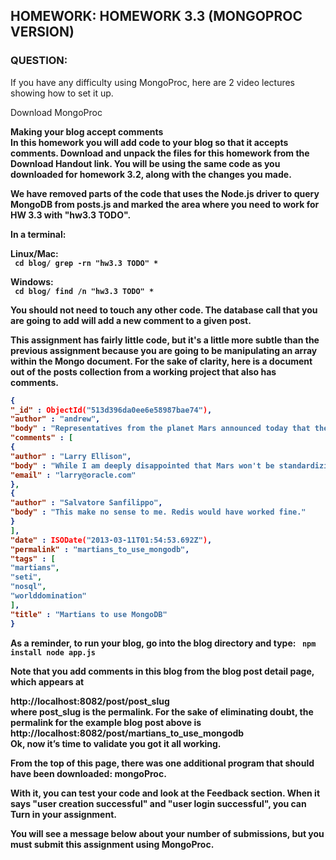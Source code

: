 <h2>HOMEWORK: HOMEWORK 3.3 (MONGOPROC VERSION)</h2>

<h3>QUESTION: </h3>

If you have any difficulty using MongoProc, here are 2 video lectures showing how to set it up.

Download MongoProc

<b>Making your blog accept comments<b> <br>
In this homework you will add code to your blog so that it accepts comments. Download and unpack the files for this homework from the Download Handout link. You will be using the same code as you downloaded for homework 3.2, along with the changes you made.

We have removed parts of the code that uses the Node.js driver to query MongoDB from posts.js and marked the area where you need to work for HW 3.3 with "hw3.3 TODO".

In a terminal:

Linux/Mac: <br>
<code>
cd blog/
grep -rn "hw3.3 TODO" *
</code>

Windows: <br>
<code>
cd blog/
find /n "hw3.3 TODO" *
</code>

You should not need to touch any other code. The database call that you are going to add will add a new comment to a given post.

This assignment has fairly little code, but it's a little more subtle than the previous assignment because you are going to be manipulating an array within the Mongo document. For the sake of clarity, here is a document out of the posts collection from a working project that also has comments.

```JSON
{
"_id" : ObjectId("513d396da0ee6e58987bae74"),
"author" : "andrew",
"body" : "Representatives from the planet Mars announced today that the planet would adopt MongoDB as a planetary standard. Head Martian Flipblip said that MongoDB was the perfect tool to store the diversity of life that exists on Mars.",
"comments" : [
{
"author" : "Larry Ellison",
"body" : "While I am deeply disappointed that Mars won't be standardizing on a relational database, I understand their desire to adopt a more modern technology for the red planet.",
"email" : "larry@oracle.com"
},
{
"author" : "Salvatore Sanfilippo",
"body" : "This make no sense to me. Redis would have worked fine."
}
],
"date" : ISODate("2013-03-11T01:54:53.692Z"),
"permalink" : "martians_to_use_mongodb",
"tags" : [
"martians",
"seti",
"nosql",
"worlddomination"
],
"title" : "Martians to use MongoDB"
}
```

As a reminder, to run your blog, go into the blog directory and type:
<code>
npm install
node app.js
</code>

Note that you add comments in this blog from the blog post detail page, which appears at

http://localhost:8082/post/post_slug<br>
where post_slug is the permalink. For the sake of eliminating doubt, the permalink for the example blog post above is<br>
http://localhost:8082/post/martians_to_use_mongodb<br>
Ok, now it’s time to validate you got it all working.

From the top of this page, there was one additional program that should have been downloaded: mongoProc.

With it, you can test your code and look at the Feedback section. When it says "user creation successful" and "user login successful", you can Turn in your assignment.

You will see a message below about your number of submissions, but you must submit this assignment using MongoProc.
